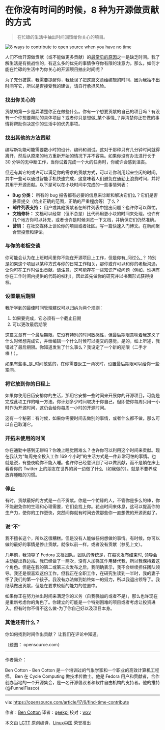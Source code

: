 在你没有时间的时候，8 种为开源做贡献的方式
============================================================

> 在忙碌的生活中抽出时间回馈给你关心的项目。

![8 ways to contribute to open source when you have no time](https://opensource.com/sites/default/files/styles/image-full-size/public/images/law/LAW-patent_reform_520x292_10136657_1012_dc.png?itok=zLMswcrw "8 ways to contribute to open source when you have no time")

人们不给开源做贡献（或不能做更多贡献）的[最常见的原因][3]之一是缺乏时间。我了解生活是有挑战性的，有这么多的优先的事情争夺你有限的注意力。那么，如何才能在忙碌的生活中为你关心的开源项目抽出时间呢？

为了充分披露，我需要提醒你，我延误了把这篇文章给编辑的时间，因为我抽不出时间写它，所以是否接受我的建议，请自行承担风险。

### 找出你关心的

贡献的第一步是弄清楚你正在做些什么。你有一个想要贡献的自己的项目吗？有没有一个你想要帮助的具体项目？或者你只是想做_某个事情_？弄清楚你正在做的事情将帮助你决定你的生活中的优先事项。

### 找出其他的方法贡献

编写新功能可能需要数小时的设计、编码和测试。这对于那种只有几分钟时间就得离开，然后从原来的地方重新开始的情况下并不容易。如果你没有办法进行长于 30 分钟的无中断工作，当你试着完成一个大的任务时，你或许会感到沮丧。

但还有其它的或许可以满足你的需求的贡献方式，可以让你利用起来空闲的时间。其中一些可以通过智能手机快速完成，这意味着人们避免在通勤上浪费时间，并将其用于开源贡献。以下是可以在小块时间中完成的一些事情列表：

*   **Bug 分类：** 所有的 bug 报告都有必要的信息来诊断和解决它们么？它们是否妥善提交（给出正确的范围，正确的严重程度等）了么？
*   **邮件列表支持：** 用户或其他贡献者在邮件列表中提出问题？也许你可以帮忙。
*   **文档修补：** 文档可以经常（但不总是）比代码用更小块的时间来处理。也许有几个地方你可以补充，或者也许是时候浏览一下文档，并确保它们仍然准确。
*   **营销：** 在社交媒体上谈论你的项目或者社区。写一篇快速入门博文。在新闻聚合里投票和评论。

### 与你的老板交谈

你可能会认为在上班时间里你不能在开源项目上工作，但是你有_问过么_？ 特别是如果这个项目以某种方式与你的日常工作相关，那你或许可以和你的老板沟通，让你可在工作时做出贡献。请注意，这可能存在一些知识产权问题（例如，谁拥有你在工作时间内提供的代码的权利），因此首先做你的研究并以书面形式获得授权。

### 设置最后期限

我所学到的最佳时间管理建议可以归纳为两个规则：

1.  如果要完成，它必须有一个截止日期
2.  可以更改最后期限

这篇文章有一个最后期限。它没有特别的时间敏感性，但最后期限意味着我定义了什么时候想完成它，并给编辑一个什么时候可以提交的感觉。是的，如上所述，我错过了最后期限。你知道发生了什么事么？我设定了一个新的期限（二手才棒！）。

如果有些事_是_时间敏感的，在你需要返工一两次时，设置最后期限可以给你一些空间。

### 将它放到你的日程上

如果你使用日历安排你的生活，那用它安排一些时间来开展你的开源项目，可能是完成此项工作的唯一方法。你计划多少时间取决于你自己，但即使你每周只用一小时作为开源时间，这仍会给你每周一小时的开源时间。

这有一个秘密：有时候，如果你需要时间去做别的事情，或者什么都不做，那么可以自己取消它。

### 开拓未使用的时间

你在通勤中感到无聊吗？你晚上睡觉困难么？也许你可以利用这个时间来贡献。现在我认为“每周完全投入工作 169 个小时”的生活方式是一件非常可怕的事情。也就是说，有些夜晚你不能入睡。也许你已经意识到了可以做贡献，而不是躺在床上看看你的 Twitter 上的朋友在世界的另一边做了什么（如我做的）。就是不要养成放弃睡眠的习惯。

### 停止

有时，贡献最好的方式是一点不贡献。你是一个忙碌的人，不管你是多么的棒，你不能避免你的生理和心理需要，它们会找上你。花点时间来休息，这可以提高你的生产力，使你的工作更快，突然间你就有时间去做那些你一直想做的开源贡献了。

### 说“不”

我不擅长这个，所以这很糟糕。但是没有人能做任何想做的事情。有时候，你可以做的最好的事情是停止贡献，就像以前一样，或者没有贡献（参见上文）。

几年前，我领导了 Fedora 文档团队。团队的传统是，在每次发布结束时, 领导会主动提出靠边站。我已经做了一两次，没有人加强其作用替代我，所以我保持着这个角色。但是在我的第二或第三次发布之后，我明确表示，我不会继续担任团队领导。我还是很喜欢这份工作，但我正在全职工作，在研究生读到一半时，我的妻子怀了我们的第一个孩子。我没有办法做到始终如一的努力，所以我退出领导了。我继续做出贡献，但是在要求较低的能力的位置中。

如果你正在努力抽出时间来满足你的义务（自我强加的或者不是），那么也许现在是重新考虑你的角色了。你建立的可能是一个特别困难的项目或者考虑让投资进入。但有时你不得不这么做-为了你自己好以及项目本身。

### 其他还有什么？

你如何找到时间作出贡献？ 让我们在评论中知道。

（题图： opensource.com）

--------------------------------------------------------------------------------

作者简介：

Ben Cotton - Ben Cotton 是一个培训过的气象学家和一个职业的高效计算机工程师。 Ben 在 Cycle Computing 做技术传教士。他是 Fedora 用户和贡献者，合作创办当地的一个开源集会，是一名开源倡议者和软件自由机构的支持者。他的推特 (@FunnelFiasco)


----------

via: https://opensource.com/article/17/6/find-time-contribute

作者：[Ben Cotton][a]
译者：[geekpi](https://github.com/geekpi)
校对：[wxy](https://github.com/wxy)

本文由 [LCTT](https://github.com/LCTT/TranslateProject) 原创编译，[Linux中国](https://linux.cn/) 荣誉推出

[a]:https://opensource.com/users/bcotton
[1]:https://opensource.com/article/17/6/find-time-contribute?rate=qWRgPXlhEZchh_vXEplj6jLXd7P0QCwzxZFWYkqawCc
[2]:https://opensource.com/user/30131/feed
[3]:http://naramore.net/blog/why-people-don-t-contribute-to-os-projects-and-what-we-can-do-about-it
[4]:https://opensource.com/users/bcotton
[5]:https://opensource.com/article/17/6/find-time-contribute#comments
